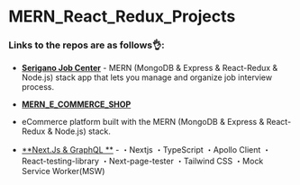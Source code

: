 # MERN_React_Redux_Projects

### Links to the repos are as follows👌:

- [**Serigano Job Center**](https://github.com/taroserigano/MERN-Job-Management-App) - MERN (MongoDB & Express & React-Redux & Node.js) stack app that lets you manage and organize job interview process.

- [**MERN_E_COMMERCE_SHOP**](https://github.com/taroserigano/MERN-React-Redux-MongoDB-Express_TAROSHOP) 
- eCommerce platform built with the MERN (MongoDB & Express & React-Redux & Node.js) stack.

- [**Next.Js & GraphQL **](https://next-js-graph-ql-hasura-cg2u5zt1f-taroserigano.vercel.app/hasura-ssg) - ・Nextjs
・TypeScript
・Apollo Client
・React-testing-library
・Next-page-tester
・Tailwind CSS
・Mock Service Worker(MSW)
